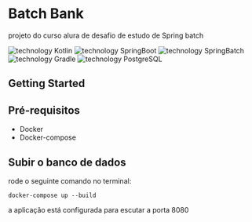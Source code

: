 # Batch Bank

projeto do curso alura de desafio de estudo de Spring batch

![technology Kotlin](https://img.shields.io/badge/techonolgy-Kotlin-orange)
![technology SpringBoot](https://img.shields.io/badge/techonolgy-SpringBoot-success)
![technology SpringBatch](https://img.shields.io/badge/techonolgy-SpringBatch-success)
![technology Gradle](https://img.shields.io/badge/techonolgy-Gradle-success)
![technology PostgreSQL](https://img.shields.io/badge/techonolgy-PostgreSQL-blue)

## Getting Started

## Pré-requisitos

- Docker
- Docker-compose

## Subir o banco de dados

rode o seguinte comando no terminal:

```
docker-compose up --build
```

a aplicação está configurada para escutar a porta 8080

